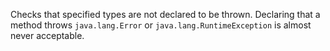 Checks that specified types are not declared to be thrown. Declaring
that a method throws `java.lang.Error` or `java.lang.RuntimeException`
is almost never acceptable.
